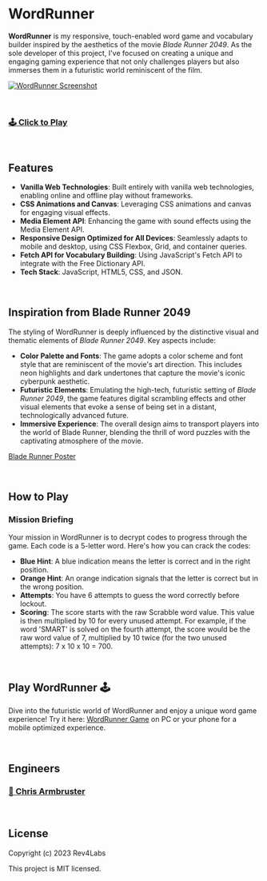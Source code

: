 # WordRunner

**WordRunner** is my responsive, touch-enabled word game and vocabulary builder inspired by the aesthetics of the movie _Blade Runner 2049_. As the sole developer of this project, I've focused on creating a unique and engaging gaming experience that not only challenges players but also immerses them in a futuristic world reminiscent of the film.

[![WordRunner Screenshot](https://portfolio.rev4labs.com/images/wr-comp2.png)](https://wordrunner.rev4labs.com)

<br>

### [🕹️ Click to Play](https://wordrunner.rev4labs.com)

<br>

## Features

- **Vanilla Web Technologies**: Built entirely with vanilla web technologies, enabling online and offline play without frameworks.
- **CSS Animations and Canvas**: Leveraging CSS animations and canvas for engaging visual effects.
- **Media Element API**: Enhancing the game with sound effects using the Media Element API.
- **Responsive Design Optimized for All Devices**: Seamlessly adapts to mobile and desktop, using CSS Flexbox, Grid, and container queries.
- **Fetch API for Vocabulary Building**: Using JavaScript's Fetch API to integrate with the Free Dictionary API.
- **Tech Stack**: JavaScript, HTML5, CSS, and JSON.

<br>

## Inspiration from Blade Runner 2049

The styling of WordRunner is deeply influenced by the distinctive visual and thematic elements of _Blade Runner 2049_. Key aspects include:

- **Color Palette and Fonts**: The game adopts a color scheme and font style that are reminiscent of the movie's art direction. This includes neon highlights and dark undertones that capture the movie's iconic cyberpunk aesthetic.
- **Futuristic Elements**: Emulating the high-tech, futuristic setting of _Blade Runner 2049_, the game features digital scrambling effects and other visual elements that evoke a sense of being set in a distant, technologically advanced future.
- **Immersive Experience**: The overall design aims to transport players into the world of Blade Runner, blending the thrill of word puzzles with the captivating atmosphere of the movie.

[Blade Runner Poster](https://wordrunner.rev4labs.com/bladerunner.png)

<br>

## How to Play

### Mission Briefing

Your mission in WordRunner is to decrypt codes to progress through the game. Each code is a 5-letter word. Here's how you can crack the codes:

- **Blue Hint**: A blue indication means the letter is correct and in the right position.
- **Orange Hint**: An orange indication signals that the letter is correct but in the wrong position.
- **Attempts**: You have 6 attempts to guess the word correctly before lockout.
- **Scoring**: The score starts with the raw Scrabble word value. This value is then multiplied by 10 for every unused attempt. For example, if the word 'SMART' is solved on the fourth attempt, the score would be the raw word value of 7, multiplied by 10 twice (for the two unused attempts): 7 x 10 x 10 = 700.

<br>

## Play WordRunner 🕹️

Dive into the futuristic world of WordRunner and enjoy a unique word game experience! Try it here: [WordRunner Game](https://wordrunner.rev4labs.com) on PC or your phone for a mobile optimized experience.

<br>

## Engineers

### [🧑 Chris Armbruster](https://github.com/chrisallenarmbruster)

<br>

## License

Copyright (c) 2023 Rev4Labs

This project is MIT licensed.
